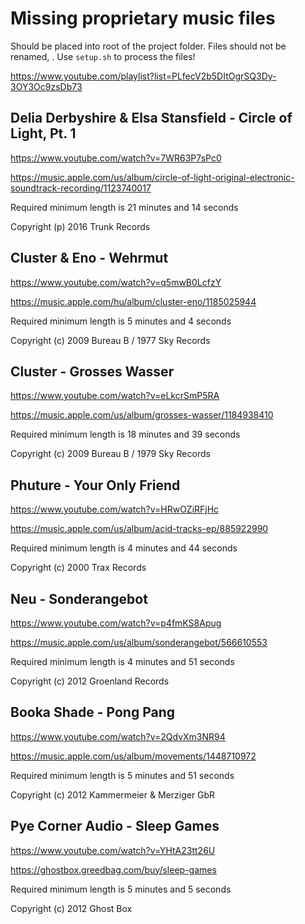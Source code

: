 # Missing proprietary music files

Should be placed into root of the project folder. Files should not be renamed, . Use `setup.sh` to process the files!

https://www.youtube.com/playlist?list=PLfecV2b5DItOgrSQ3Dy-3OY3Oc9zsDb73

## Delia Derbyshire & Elsa Stansfield - Circle of Light, Pt. 1

https://www.youtube.com/watch?v=7WR63P7sPc0

https://music.apple.com/us/album/circle-of-light-original-electronic-soundtrack-recording/1123740017

Required minimum length is 21 minutes and 14 seconds

Copyright (p) 2016 Trunk Records

## Cluster & Eno - Wehrmut

https://www.youtube.com/watch?v=q5mwB0LcfzY

https://music.apple.com/hu/album/cluster-eno/1185025944

Required minimum length is 5 minutes and 4 seconds

Copyright (c) 2009 Bureau B / 1977 Sky Records

## Cluster - Grosses Wasser

https://www.youtube.com/watch?v=eLkcrSmP5RA

https://music.apple.com/us/album/grosses-wasser/1184938410

Required minimum length is 18 minutes and 39 seconds

Copyright (c) 2009 Bureau B / 1979 Sky Records

## Phuture - Your Only Friend

https://www.youtube.com/watch?v=HRwOZiRFjHc

https://music.apple.com/us/album/acid-tracks-ep/885922990

Required minimum length is 4 minutes and 44 seconds

Copyright (c) 2000 Trax Records

## Neu - Sonderangebot

https://www.youtube.com/watch?v=p4fmKS8Apug

https://music.apple.com/us/album/sonderangebot/566610553

Required minimum length is 4 minutes and 51 seconds

Copyright (c) 2012 Groenland Records

## Booka Shade - Pong Pang

https://www.youtube.com/watch?v=2QdvXm3NR94

https://music.apple.com/us/album/movements/1448710972

Required minimum length is 5 minutes and 51 seconds

Copyright (c) 2012 Kammermeier & Merziger GbR

## Pye Corner Audio - Sleep Games

https://www.youtube.com/watch?v=YHtA23tt26U

https://ghostbox.greedbag.com/buy/sleep-games

Required minimum length is 5 minutes and 5 seconds

Copyright (c) 2012 Ghost Box